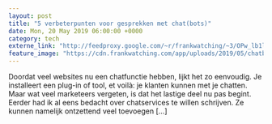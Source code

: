 ```yaml
---
layout: post
title: "5 verbeterpunten voor gesprekken met chat(bots)"
date: Mon, 20 May 2019 06:00:00 +0000
category: tech
externe_link: "http://feedproxy.google.com/~r/frankwatching/~3/OPw_lb1lEdk/"
feature_image: "https://cdn.frankwatching.com/app/uploads/2019/05/chatbot-conversational-214x155.jpg"
---
```


Doordat veel websites nu een chatfunctie hebben, lijkt het zo eenvoudig. Je installeert een plug-in of tool, et voilà: je klanten kunnen met je chatten. Maar wat veel marketeers vergeten, is dat het lastige deel nu pas begint. Eerder had ik al eens bedacht over chatservices te willen schrijven. Ze kunnen namelijk ontzettend veel toevoegen [&#8230;]<img src="http://feeds.feedburner.com/~r/frankwatching/~4/OPw_lb1lEdk" height="1" width="1" alt=""/>
